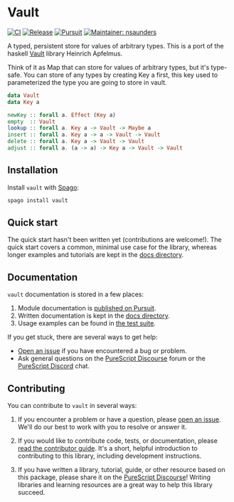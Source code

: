 # Vault

[![CI](https://github.com/purescript-community/purescript-vault/workflows/CI/badge.svg?branch=master)](https://github.com/purescript-community/purescript-vault/actions?query=workflow%3ACI+branch%3Amaster)
[![Release](https://img.shields.io/github/release/purescript-community/purescript-vault.svg)](https://github.com/purescript-community/purescript-vault/releases)
[![Pursuit](https://pursuit.purescript.org/packages/purescript-vault/badge)](https://pursuit.purescript.org/packages/purescript-vault)
[![Maintainer: nsaunders](https://img.shields.io/badge/maintainer-nsaunders-teal.svg)](https://github.com/nsaunders)

A typed, persistent store for values of arbitrary types. This is a port of the haskell [Vault](https://github.com/HeinrichApfelmus/vault) library Heinrich Apfelmus.

Think of it as Map that can store for values of arbitrary types, but it's type-safe. You can store of any types by creating Key a first, this key used to parameterized the type you are going to store in vault.

```purescript
data Vault
data Key a

newKey :: forall a. Effect (Key a)
empty  :: Vault
lookup :: forall a. Key a -> Vault -> Maybe a
insert :: forall a. Key a -> a -> Vault -> Vault
delete :: forall a. Key a -> Vault -> Vault
adjust :: forall a. (a -> a) -> Key a -> Vault -> Vault
```

## Installation

Install `vault` with [Spago](https://github.com/purescript/spago):

```sh
spago install vault
```

## Quick start

The quick start hasn't been written yet (contributions are welcome!). The quick start covers a common, minimal use case for the library, whereas longer examples and tutorials are kept in the [docs directory](./docs).

## Documentation

`vault` documentation is stored in a few places:

1. Module documentation is [published on Pursuit](https://pursuit.purescript.org/packages/purescript-vault).
2. Written documentation is kept in the [docs directory](./docs).
3. Usage examples can be found in [the test suite](./test).

If you get stuck, there are several ways to get help:

- [Open an issue](https://github.com/purescript-community/purescript-vault/issues) if you have encountered a bug or problem.
- Ask general questions on the [PureScript Discourse](https://discourse.purescript.org) forum or the [PureScript Discord](https://discord.com/invite/sMqwYUbvz6) chat.

## Contributing

You can contribute to `vault` in several ways:

1. If you encounter a problem or have a question, please [open an issue](https://github.com/purescript-community/purescript-vault/issues). We'll do our best to work with you to resolve or answer it.

2. If you would like to contribute code, tests, or documentation, please [read the contributor guide](./CONTRIBUTING.md). It's a short, helpful introduction to contributing to this library, including development instructions.

3. If you have written a library, tutorial, guide, or other resource based on this package, please share it on the [PureScript Discourse](https://discourse.purescript.org)! Writing libraries and learning resources are a great way to help this library succeed.
